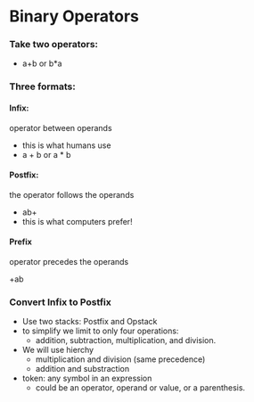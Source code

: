 # Binary Operators

### Take two operators:

* a+b or b\*a

### Three formats:

#### Infix:

operator between operands

* this is what humans use
* a + b or a \* b

#### Postfix:

the operator follows the operands

* ab+
* this is what computers prefer!

#### Prefix

operator precedes the operands

\+ab

### Convert Infix to Postfix

* Use two stacks: Postfix and Opstack
* to simplify we limit to only four operations:
  * addition, subtraction, multiplication, and division.
* We will use hierchy&#x20;
  * multiplication and division (same precedence)
  * addition and substraction
* token: any symbol in an expression
  * could be an operator, operand or value, or a parenthesis.

